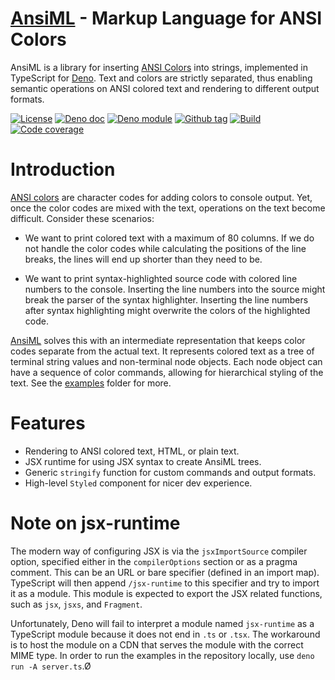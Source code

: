 # [AnsiML] - Markup Language for ANSI Colors

AnsiML is a library for inserting [ANSI Colors] into strings, implemented in
TypeScript for [Deno]. Text and colors are strictly separated, thus enabling
semantic operations on ANSI colored text and rendering to different output
formats.

[![License][license-shield]](LICENSE) [![Deno doc][deno-doc-shield]][deno-doc]
[![Deno module][deno-land-shield]][deno-land]
[![Github tag][github-shield]][github] [![Build][build-shield]][build]
[![Code coverage][coverage-shield]][coverage]

[github]: https://github.com/eibens/ansiml
[github-shield]: https://img.shields.io/github/v/tag/eibens/ansiml?label&logo=github
[coverage-shield]: https://img.shields.io/codecov/c/github/eibens/ansiml?logo=codecov&label
[license-shield]: https://img.shields.io/github/license/eibens/ansiml?color=informational
[coverage]: https://codecov.io/gh/eibens/ansiml
[build]: https://github.com/eibens/ansiml/actions/workflows/ci.yml
[build-shield]: https://img.shields.io/github/actions/workflow/status/eibens/ansiml/ci.yml?branch=main
[deno-doc]: https://doc.deno.land/https/deno.land/x/ansiml/mod.ts
[deno-doc-shield]: https://img.shields.io/badge/doc-informational?logo=deno
[deno-land]: https://deno.land/x/ansiml
[deno-land-shield]: https://img.shields.io/badge/x/ansiml-informational?logo=deno&label

# Introduction

[ANSI colors] are character codes for adding colors to console output. Yet, once
the color codes are mixed with the text, operations on the text become
difficult. Consider these scenarios:

- We want to print colored text with a maximum of 80 columns. If we do not
  handle the color codes while calculating the positions of the line breaks, the
  lines will end up shorter than they need to be.

- We want to print syntax-highlighted source code with colored line numbers to
  the console. Inserting the line numbers into the source might break the parser
  of the syntax highlighter. Inserting the line numbers after syntax
  highlighting might overwrite the colors of the highlighted code.

[AnsiML] solves this with an intermediate representation that keeps color codes
separate from the actual text. It represents colored text as a tree of terminal
string values and non-terminal node objects. Each node object can have a
sequence of color commands, allowing for hierarchical styling of the text. See
the [examples](./examples/) folder for more.

# Features

- Rendering to ANSI colored text, HTML, or plain text.
- JSX runtime for using JSX syntax to create AnsiML trees.
- Generic `stringify` function for custom commands and output formats.
- High-level `Styled` component for nicer dev experience.

# Note on jsx-runtime

The modern way of configuring JSX is via the `jsxImportSource` compiler option,
specified either in the `compilerOptions` section or as a pragma comment. This
can be an URL or bare specifier (defined in an import map). TypeScript will then
append `/jsx-runtime` to this specifier and try to import it as a module. This
module is expected to export the JSX related functions, such as `jsx`, `jsxs`,
and `Fragment`.

Unfortunately, Deno will fail to interpret a module named `jsx-runtime` as a
TypeScript module because it does not end in `.ts` or `.tsx`. The workaround is
to host the module on a CDN that serves the module with the correct MIME type.
In order to run the examples in the repository locally, use
`deno run -A server.ts`.Ø

<!-- links -->

[AnsiML]: #
[mod.ts]: mod.ts
[ansi.ts]: ansi.ts
[ANSI colors]: https://en.wikipedia.org/wiki/ANSI_escape_code
[Deno]: https://deno.land/
[ANSI colors module]: https://deno.land/std/fmt/colors.ts
